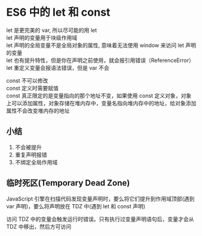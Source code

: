 # ES6 中的 let 和 const  

let 是更完美的 var, 所以尽可能的用 let  
let 声明的变量用于块级作用域  
let 声明的全局变量不是全局对象的属性, 意味着无法使用 window 来访问 let 声明的变量  
let 也有提升特性，但是你在声明之前使用，就会报引用错误（ReferenceError）  
let 重定义变量会报语法错误，但是 var 不会  

const 不可以修改  
const 定义时需要赋值  
const 真正限定的是变量指向的那个地址不变，如果使用 const 定义对象，对象上可以添加属性，对象存储在堆内存中，变量名指向堆内存中的地址，给对象添加属性不会改变堆内存的地址  

## 小结  
1. 不会被提升  
2. 重复声明报错  
3. 不绑定全局作用域  

## 临时死区(Temporary Dead Zone)  
JavaScript 引擎在扫描代码发现变量声明时，要么将它们提升到作用域顶部(遇到 var 声明)，要么将声明放在 TDZ 中(遇到 let 和 const 声明)  

访问 TDZ 中的变量会触发运行时错误。只有执行过变量声明语句后，变量才会从 TDZ 中移出，然后方可访问